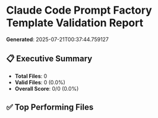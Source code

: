 # Claude Code Prompt Factory Template Validation Report
**Generated**: 2025-07-21T00:37:44.759127

## 📋 Executive Summary
- **Total Files**: 0
- **Valid Files**: 0 (0.0%)
- **Overall Score**: 0/0 (0.0%)

## ✅ Top Performing Files